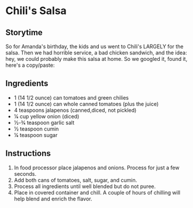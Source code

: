 # Chili's Salsa
## Storytime
So for Amanda's birthday, the kids and us went to Chili's LARGELY for the salsa. Then we had horrible service, a bad chicken sandwich, and the idea: hey, we could probably make this salsa at home. So we googled it, found it, here's a copy/paste:

## Ingredients
- 1 (14 1/2 ounce) can tomatoes and green chilies
- 1 (14 1/2 ounce) can whole canned tomatoes (plus the juice)
- 4 teaspoons jalapenos (canned,diced, not pickled)
- 1⁄4 cup yellow onion (diced)
- 1⁄2-3⁄4 teaspoon garlic salt
- 1⁄2 teaspoon cumin
- 1⁄4 teaspoon sugar

## Instructions
1. In food processor place jalapenos and onions. Process for just a few seconds.
1. Add both cans of tomatoes, salt, sugar, and cumin.
1. Process all ingredients until well blended but do not puree.
1. Place in covered container and chill. A couple of hours of chilling will help blend and enrich the flavor.
